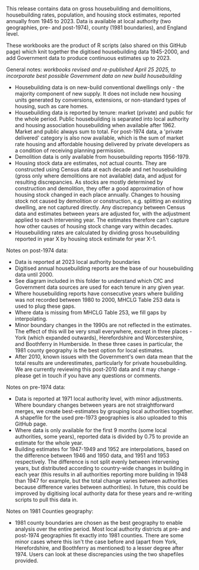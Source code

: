 This release contains data on gross housebuilding and demolitions, housebuilding rates, population, and housing stock estimates, reported annually from 1945 to 2023. Data is available at local authority (two geographies, pre- and post-1974), county (1981 boundaries), and England level.

These workbooks are the product of R scripts (also shared on this GitHub page) which knit together the digitised housebuilding data 1945-2000, and add Government data to produce continuous estimates up to 2023.

General notes:
*workbooks revised and re-published April 25 2025, to incorporate best possible Government data on new build housebuilding*

- Housebuilding data is on new-build conventional dwellings only - the majority component of new supply. It does not include new housing units generated by conversions, extensions, or non-standard types of housing, such as care homes. 
- Housebuilding data is reported by tenure: market (private) and public for the whole period. Public housebuilding is separated into local authority and housing association housebuilding when available after 1962. Market and public always sum to total. For post-1974 data, a 'private delivered' category is also now available, which is the sum of market rate housing and affordable housing delivered by private developers as a condition of receiving planning permission. 
- Demolition data is only available from housebuilding reports 1956-1979.
- Housing stock data are estimates, not actual counts. They are constructed using Census data at each decade and net housebuilding (gross only where demolitions are not available) data, and adjust for resulting discrepancies. As stocks are mostly determined by construction and demolition, they offer a good approximation of how housing stock changed in each place annually. Changes to housing stock not caused by demolition or construction, e.g. splitting an existing dwelling, are not captured directly. Any discrepancy between Census data and estimates between years are adjusted for, with the adjustment applied to each intervening year. The estimates therefore can't capture how other causes of housing stock change vary within decades.
- Housebuilding rates are calculated by dividing gross housebuilding reported in year X by housing stock estimate for year X-1.

Notes on post-1974 data:

- Data is reported at 2023 local authority boundaries
- Digitised annual housebuilding reports are the base of our housebuilding data until 2000.
- See diagram included in this folder to understand which CfC and Government data sources are used for each tenure in any given year. 
- Where housebuilding reports have consecutive years where building was not recorded between 1980 to 2000, MHCLG Table 253 data is used to plug these gaps. 
- Where data is missing from MHCLG Table 253, we fill gaps by interpolating.
- Minor boundary changes in the 1990s are not reflected in the estimates. The effect of this will be very small everywhere, except in three places - York (which expanded outwards), Herefordshire and Worcestershire, and Boothferry in Humberside. In these three cases in particular, the 1981 county geography is the best option for local estimates.
- After 2010, known issues with the Government's own data mean that the total results are underestimates, particularly for private housebuilding. We are currently reviewing this post-2010 data and it may change - please get in touch if you have any questions or comments.

Notes on pre-1974 data:

- Data is reported at 1971 local authority level, with minor adjustments. Where boundary changes between years are not straightforward merges, we create best-estimates by grouping local authorities together. A shapefile for the used pre-1973 geographies is also uploaded to this GitHub page.
- Where data is only available for the first 9 months (some local authorities, some years), reported data is divided by 0.75 to provide an estimate for the whole year.
- Building estimates for 1947-1949 and 1952 are interpolations, based on the difference between 1946 and 1950 data, and 1951 and 1953 respectively. The difference is not split evenly between intervening years, but distributed according to country-wide changes in building in each year (this results in all authorities reporting more building in 1948 than 1947 for example, but the total change varies between authorities because difference varies between authorities). In future, this could be improved by digitising local authority data for these years and re-writing scripts to pull this data in.

Notes on 1981 Counties geography:

- 1981 county boundaries are chosen as the best geography to enable analysis over the entire period. Most local authority districts at pre- and post-1974 geographies fit exactly into 1981 counties. There are some minor cases where this isn't the case before and (apart from York, Herefordshire, and Boothferry as mentioned) to a lesser degree after 1974. Users can look at these discrepancies using the two shapefiles provided.
